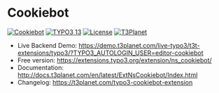 # Cookiebot 

  [![Cookiebot](https://img.shields.io/badge/stable-v4.0.1-green?style=flat-square)](https://github.com/nitsan-technologies/ns_cookiebot/tree/4.0.1) [![TYPO3 13](https://img.shields.io/badge/TYPO3-13-orange.svg?style=flat-square)](https://get.typo3.org/version/13) [![License](https://img.shields.io/badge/license-GPL--3.0-orange?style=flat-square)](https://www.gnu.org/licenses/gpl-3.0.en.html) [![T3Planet](https://img.shields.io/badge/T3Planet-Cookiebot-50b99a?style=flat-square)](https://extensions.typo3.org/extension/ns_cookiebot/)

- Live Backend Demo: https://demo.t3planet.com/live-typo3/t3t-extensions/typo3/?TYPO3_AUTOLOGIN_USER=editor-cookiebot
- Free version: https://extensions.typo3.org/extension/ns_cookiebot/
- Documentation: http://docs.t3planet.com/en/latest/ExtNsCookiebot/Index.html
- Changelog: https://t3planet.com/typo3-cookiebot-extension
